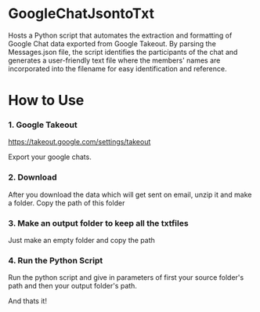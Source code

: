 # GoogleChatJsontoTxt
Hosts a Python script that automates the extraction and formatting of Google Chat data exported from Google Takeout. By parsing the Messages.json file, the script identifies the participants of the chat and generates a user-friendly text file where the members' names are incorporated into the filename for easy identification and reference.


# How to Use
### 1. Google Takeout
https://takeout.google.com/settings/takeout 

Export your google chats.

### 2. Download 
After you download the data which will get sent on email, unzip it and make a folder. Copy the path of this folder

### 3. Make an output folder to keep all the txtfiles
Just make an empty folder and copy the path

### 4. Run the Python Script 
Run the python script and give in parameters of first your source folder's path and then your output folder's path.

And thats it!
